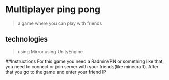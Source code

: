# Multiplayer ping pong
> a game where you can play with friends
## technologies
> using Mirror
> using UnityEngine

##Instructions
For this game you need a RadminVPN or something like that, you need to connect or join server with your friends(like minecraft). After that you go to the game and enter your friend IP
